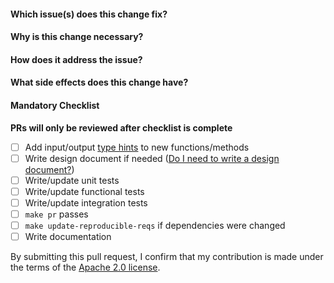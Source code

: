 #### Which issue(s) does this change fix?
<!-- Use the format #<issue-number>, e.g. #42 -->


#### Why is this change necessary?


#### How does it address the issue?


#### What side effects does this change have?


#### Mandatory Checklist
**PRs will only be reviewed after checklist is complete**

- [ ] Add input/output [type hints](https://docs.python.org/3/library/typing.html) to new functions/methods
- [ ] Write design document if needed ([Do I need to write a design document?](https://github.com/aws/aws-sam-cli/blob/develop/DEVELOPMENT_GUIDE.md#design-document))
- [ ] Write/update unit tests
- [ ] Write/update functional tests
- [ ] Write/update integration tests
- [ ] `make pr` passes
- [ ] `make update-reproducible-reqs` if dependencies were changed
- [ ] Write documentation

By submitting this pull request, I confirm that my contribution is made under the terms of the [Apache 2.0 license](https://www.apache.org/licenses/LICENSE-2.0).
